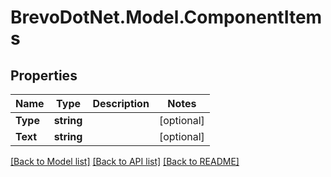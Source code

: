 # BrevoDotNet.Model.ComponentItems

## Properties

Name | Type | Description | Notes
------------ | ------------- | ------------- | -------------
**Type** | **string** |  | [optional] 
**Text** | **string** |  | [optional] 

[[Back to Model list]](../../README.md#documentation-for-models) [[Back to API list]](../../README.md#documentation-for-api-endpoints) [[Back to README]](../../README.md)

